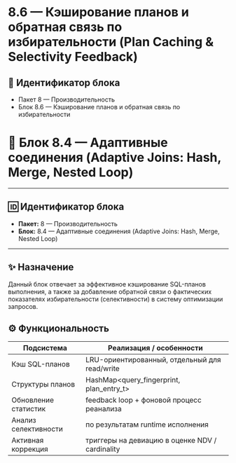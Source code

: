 # 8.6 — Кэширование планов и обратная связь по избирательности (Plan Caching & Selectivity Feedback)

## 🏢 Идентификатор блока

* Пакет 8 — Производительность
* Блок 8.6 — Кэширование планов и обратная связь по избирательности

# 🧱 Блок 8.4 — Адаптивные соединения (Adaptive Joins: Hash, Merge, Nested Loop)

---

## 🆔 Идентификатор блока

* **Пакет:** 8 — Производительность
* **Блок:** 8.4 — Адаптивные соединения (Adaptive Joins: Hash, Merge, Nested Loop)

---

## ✨ Назначение

Данный блок отвечает за эффективное кэширование SQL-планов выполнения, а также за добавление обратной связи о фактических показателях избирательности (селективности) в систему оптимизации запросов.

## ⚙️ Функциональность

| Подсистема           | Реализация / особенности                        |
| -------------------- | ----------------------------------------------- |
| Кэш SQL-планов       | LRU-ориентированный, отдельный для read/write   |
| Структуры планов     | HashMap\<query\_fingerprint, plan\_entry\_t>    |
| Обновление статистик | feedback loop + фоновой процесс реанализа       |
| Анализ селективности | по результатам runtime исполнения               |
| Активная коррекция   | триггеры на девиацию в оценке NDV / cardinality |
